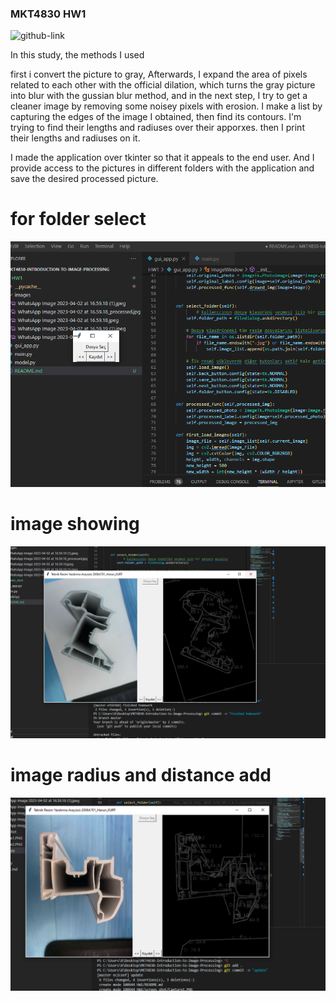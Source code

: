 ### MKT4830 HW1

![github-link](https://github.com/harunkurtme/MKT4830-Introduction-to-Image-Processing/tree/master/HW1)

In this study, the methods I used

first i convert the picture to gray,
Afterwards, I expand the area of pixels related to each other with the official dilation, which turns the gray picture into blur with the gussian blur method, and in the next step, I try to get a cleaner image by removing some noisey pixels with erosion.
I make a list by capturing the edges of the image I obtained, then find its contours. I'm trying to find their lengths and radiuses over their apporxes. then I print their lengths and radiuses on it.

I made the application over tkinter so that it appeals to the end user. And I provide access to the pictures in different folders with the application and save the desired processed picture.

# for folder select
![](./screen_shot/Capture1.PNG)
# image showing
![](./screen_shot/Capture2.PNG)
# image radius and distance add
![](./screen_shot/Capture3.PNG)

